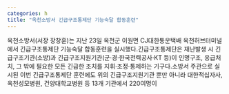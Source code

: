 ```yaml
---
categories: h
title: "옥천소방서 긴급구조통제단 기능숙달 합동훈련"
---
```

옥천소방서(서장 장창훈)는 지난 23일 옥천군 이원면 CJ대한통운택배 옥천허브터미널에서 긴급구조통제단 기능숙달 합동훈련을 실시했다.긴급구조통제단은 재난발생 시 긴급구조기관(소방)과 긴급구조지원기관(군&middot;경&middot;한국전력공사&middot;KT 등)이 인명구조, 응급처치, 그 밖에 필요한 모든 긴급한 조치를 지휘&middot;조정&middot;통제하는 기구다.소방서 주관으로 실시된 이번 긴급구조통제단 훈련에도 위의 긴급구조지원기관 뿐만 아니라 대한적십자사, 옥천성모병원, 건양대학교병원 등 13개 기관에서 220여명이 